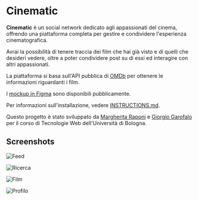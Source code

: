 # Cinematic

**Cinematic** è un social network dedicato agli appassionati del cinema, offrendo una piattaforma completa per gestire e condividere l'esperienza cinematografica. 

Avrai la possibilità di tenere traccia dei film che hai già visto e di quelli che desideri vedere, oltre a poter condividere post su di essi ed interagire con altri appassionati.

La piattaforma si basa sull'API pubblica di [OMDb](https://www.omdbapi.com) per ottenere le informazioni riguardanti i film.

I [mockup in Figma](https://www.figma.com/file/3mREkkzVYRZpYOln6eny1r/Cinematic) sono disponibili pubblicamente.

Per informazioni sull'installazione, vedere [INSTRUCTIONS.md](INSTRUCTIONS.md).

Questo progetto è stato sviluppato da [Margherita Raponi](https://github.com/meg13) e [Giorgio Garofalo](https://github.com/iamgio) per il corso di Tecnologie Web dell'Università di Bologna.

## Screenshots

![Feed](https://i.imgur.com/x7R1krs.png)

![Ricerca](https://i.imgur.com/afbyCdU.png)

![Film](https://i.imgur.com/hCYUtuX.png)

![Profilo](https://i.imgur.com/nPIyG2O.png)
